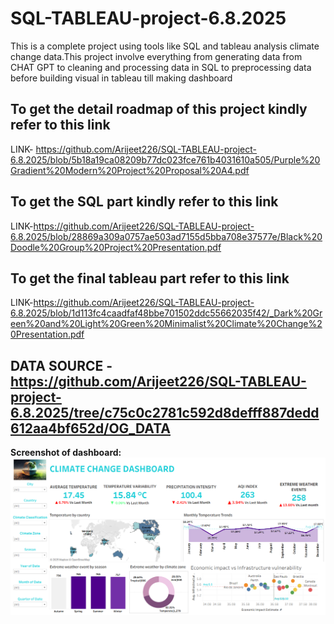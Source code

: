 # SQL-TABLEAU-project-6.8.2025
This is a complete project using tools like SQL and tableau analysis climate change data.This project involve everything from generating data from CHAT GPT to cleaning and processing data in SQL to preprocessing data before building visual in tableau till making dashboard
## To get the detail roadmap of this project kindly refer to this link
LINK- https://github.com/Arijeet226/SQL-TABLEAU-project-6.8.2025/blob/5b18a19ca08209b77dc023fce761b4031610a505/Purple%20Gradient%20Modern%20Project%20Proposal%20A4.pdf
## To get the SQL part kindly refer to this link
LINK-https://github.com/Arijeet226/SQL-TABLEAU-project-6.8.2025/blob/28869a309a0757ae503ad7155d5bba708e37577e/Black%20Doodle%20Group%20Project%20Presentation.pdf
## To get the final tableau part refer to this link
LINK-https://github.com/Arijeet226/SQL-TABLEAU-project-6.8.2025/blob/1d113fc4caadfaf48bbe701502ddc55662035f42/_Dark%20Green%20and%20Light%20Green%20Minimalist%20Climate%20Change%20Presentation.pdf
## DATA SOURCE -https://github.com/Arijeet226/SQL-TABLEAU-project-6.8.2025/tree/c75c0c2781c592d8defff887dedd612aa4bf652d/OG_DATA
**Screenshot of dashboard:**  
![Preview of dashboard](https://github.com/Arijeet226/SQL-TABLEAU-project-6.8.2025/blob/733f8d2f117c230a1ddd07616077b805b335dfbb/Screenshot%202025-08-05%20213221.png)
